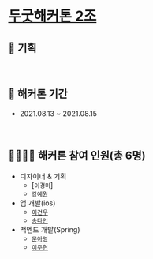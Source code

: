 # [두굿해커톤 2조](https://event-us.kr/VQSsCeuiDpW2/event/33708)

## 🎯 기획

<br>

## 📆 해커톤 기간
- 2021.08.13 ~ 2021.08.15

<br>

## 👨‍👨‍👦‍👦 해커톤 참여 인원(총 6명)
- 디자이너 & 기획
    - [`이경미`]
    - [`강예원`](https://github.com/dolylupec)
- 앱 개발(ios)
    - [`이건우`](https://github.com/lgvv)
    - [`송다인`](https://github.com/songda515)
- 백엔드 개발(Spring)
    - [`문아영`](https://github.com/orgs/DoGood-Hackathon-2/people/ayoung0073)
    - [`이주현`](https://github.com/JuHyun419)
    